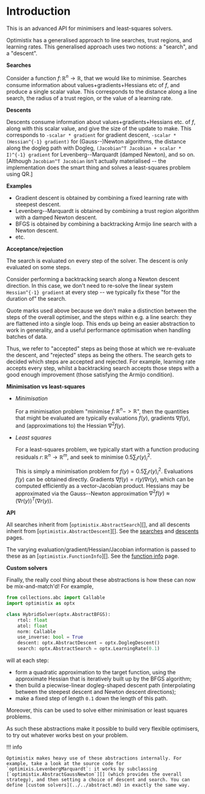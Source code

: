 # Introduction

This is an advanced API for minimisers and least-squares solvers.

Optimistix has a generalised approach to line searches, trust regions, and learning rates. This generalised approach uses two notions: a "search", and a "descent".

**Searches**

Consider a function $f \colon \mathbb{R}^n \to \mathbb{R}$, that we would like to minimise. Searches consume information about values+gradients+Hessians etc of $f$, and produce a single scalar value. This corresponds to the distance along a line search, the radius of a trust region, or the value of a learning rate.

**Descents**

Descents consume information about values+gradients+Hessians etc. of $f$, along with this scalar value, and give the size of the update to make. This corresponds to `-scalar * gradient` for gradient descent, `-scalar * (Hessian^{-1} gradient)` for (Gauss--)Newton algorithms, the distance along the dogleg path with Dogleg, `(Jacobian^T Jacobian + scalar * I)^{-1} gradient` for Levenberg--Marquardt (damped Newton), and so on. [Although `Jacobian^T Jacobian` isn't actually materialised -- the implementation does the smart thing and solves a least-squares problem using QR.]

**Examples**

- Gradient descent is obtained by combining a fixed learning rate with steepest descent.
- Levenberg--Marquardt is obtained by combining a trust region algorithm with a damped Newton descent.
- BFGS is obtained by combining a backtracking Armijo line search with a Newton descent.
- etc.

**Acceptance/rejection**

The search is evaluated on every step of the solver. The descent is only evaluated on some steps.

Consider performing a backtracking search along a Newton descent direction. In this case, we don't need to re-solve the linear system `Hessian^{-1} gradient` at every step -- we typically fix these "for the duration of" the search.

Quote marks used above because we don't make a distinction between the steps of the overall optimiser, and the steps within e.g. a line search: they are flattened into a single loop. This ends up being an easier abstraction to work in generality, and a useful performance optimisation when handling batches of data.

Thus, we refer to "accepted" steps as being those at which we re-evaluate the descent, and "rejected" steps as being the others. The search gets to decided which steps are accepted and rejected. For example, learning rate accepts every step, whilst a backtracking search accepts those steps with a good enough improvement (those satisfying the Armijo condition).

**Minimisation vs least-squares**

- _Minimisation_

    For a minimisation problem "minimise $f \colon \mathbb{R}^n -> \mathbb{R}$", then the quantities that might be evaluated are typically evaluations $f(y)$, gradients $\nabla f(y)$, and (approximations to) the Hessian $\nabla^2 f(y)$. 

- _Least squares_

    For a least-squares problem, we typically start with a function producing residuals $r \colon \mathbb{R}^n \to \mathbb{R}^m$, and seek to minimise $0.5 \sum_i r(y)_i^2$.

    This is simply a minimisation problem for $f(y) = 0.5 \sum_i r(y)_i^2$. Evaluations $f(y)$ can be obtained directly. Gradients $\nabla f(y) = r(y) \nabla r(y)$, which can be computed efficiently as a vector-Jacobian product. Hessians may be approximated via the Gauss--Newton approximation $\nabla^2 f(y) \approx (\nabla r(y))^{T} (\nabla r(y))$.

**API**

All searches inherit from [`optimistix.AbstractSearch`][], and all descents inherit from [`optimistix.AbstractDescent`][]. See the [searches](./searches.md) and [descents](./descents.md) pages.

The varying evaluation/gradient/Hessian/Jacobian information is passed to these as an [`optimistix.FunctionInfo`][]. See the [function info](./function_info.md) page.

**Custom solvers**

Finally, the really cool thing about these abstractions is how these can now be mix-and-match'd! For example,
```python
from collections.abc import Callable
import optimistix as optx

class HybridSolver(optx.AbstractBFGS):
    rtol: float
    atol: float
    norm: Callable
    use_inverse: bool = True
    descent: optx.AbstractDescent = optx.DoglegDescent()
    search: optx.AbstractSearch = optx.LearningRate(0.1)
```
will at each step:

- form a quadratic approximation to the target function, using the approximate Hessian that is iteratively built up by the BFGS algorithm;
- then build a piecwise-linear dogleg-shaped descent path (interpolating between the steepest descent and Newton descent directions);
- make a fixed step of length `0.1` down the length of this path.

Moreover, this can be used to solve either minimisation or least squares problems.

As such these abstractions make it possible to build very flexible optimisers, to try out whatever works best on your problem.

!!! info

    Optimistix makes heavy use of these abstractions internally. For example, take a look at the source code for `optimixis.LevenbergMarquardt`: it works by subclassing [`optimistix.AbstractGaussNewton`][] (which provides the overall strategy), and then setting a choice of descent and search. You can define [custom solvers](../../abstract.md) in exactly the same way.
